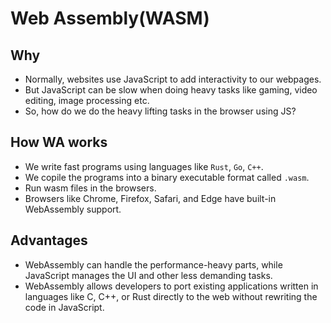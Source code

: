 # Web Assembly(WASM)

## Why

- Normally, websites use JavaScript to add interactivity to our webpages.
- But JavaScript can be slow when doing heavy tasks like gaming, video editing, image processing etc.
- So, how do we do the heavy lifting tasks in the browser using JS?

## How WA works

- We write fast programs using languages like `Rust`, `Go`, `C++`.
- We copile the programs into a binary executable format called `.wasm`.
- Run wasm files in the browsers.
- Browsers like Chrome, Firefox, Safari, and Edge have built-in WebAssembly support.

## Advantages

- WebAssembly can handle the performance-heavy parts, while JavaScript manages the UI and other less demanding tasks.
- WebAssembly allows developers to port existing applications written in languages like C, C++, or Rust directly to the web without rewriting the code in JavaScript.
